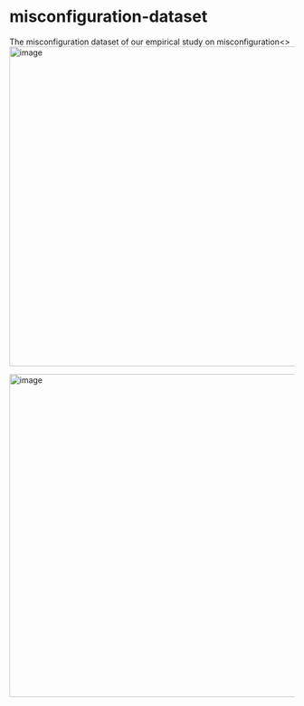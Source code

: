 # misconfiguration-dataset
The misconfiguration dataset of our empirical study on misconfiguration<<Understanding Misconfigurations in RealWorld:
an Empirical Study and Literature Review>>
<img width="565" alt="image" src="https://user-images.githubusercontent.com/100891211/158806111-4f84f835-2298-4108-ad05-18992b6a6ded.png">

<img width="571" alt="image" src="https://user-images.githubusercontent.com/100891211/158806178-9134fc47-3787-46a0-b81f-6659acc6402c.png">
